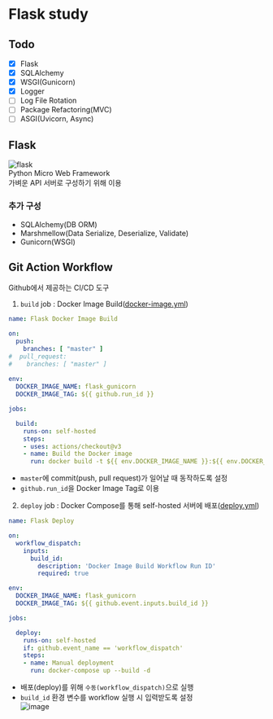 # Flask study

## Todo
- [x] Flask
- [x] SQLAlchemy 
- [x] WSGI(Gunicorn)
- [x] Logger
- [ ] Log File Rotation
- [ ] Package Refactoring(MVC)
- [ ] ASGI(Uvicorn, Async)

## Flask
![flask](https://flask.palletsprojects.com/en/3.0.x/_images/flask-horizontal.png)  
Python Micro Web Framework  
가벼운 API 서버로 구성하기 위해 이용

### 추가 구성
+ SQLAlchemy(DB ORM)
+ Marshmellow(Data Serialize, Deserialize, Validate)
+ Gunicorn(WSGI)


## Git Action Workflow
Github에서 제공하는 CI/CD 도구

1. `build` job : Docker Image Build([docker-image.yml](/workflows/docker-image.yml))
``` yaml
name: Flask Docker Image Build

on:
  push:
    branches: [ "master" ]
#  pull_request:
#    branches: [ "master" ]
    
env:
  DOCKER_IMAGE_NAME: flask_gunicorn
  DOCKER_IMAGE_TAG: ${{ github.run_id }}

jobs:

  build:
    runs-on: self-hosted
    steps:
    - uses: actions/checkout@v3
    - name: Build the Docker image
      run: docker build -t ${{ env.DOCKER_IMAGE_NAME }}:${{ env.DOCKER_IMAGE_TAG }} .
```

- `master`에 commit(push, pull request)가 일어날 때 동작하도록 설정
- `github.run_id`을 Docker Image Tag로 이용

2. `deploy` job : Docker Compose를 통해 self-hosted 서버에 배포([deploy.yml](/workflows/deploy.yml))
``` yaml
name: Flask Deploy

on:
  workflow_dispatch:
    inputs:
      build_id:
        description: 'Docker Image Build Workflow Run ID'
        required: true

env:
  DOCKER_IMAGE_NAME: flask_gunicorn
  DOCKER_IMAGE_TAG: ${{ github.event.inputs.build_id }}

jobs:

  deploy:
    runs-on: self-hosted
    if: github.event_name == 'workflow_dispatch'
    steps:
    - name: Manual deployment
      run: docker-compose up --build -d
```

- 배포(deploy)를 위해 `수동(workflow_dispatch)`으로 실행
- `build_id` 환경 변수를 workflow 실행 시 입력받도록 설정  
![image](https://github.com/HashCitrine/flask_study/assets/38382859/8899a235-06b1-4a69-8971-b7444eb998f6)

